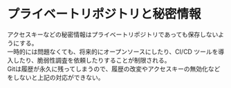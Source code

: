 # プライベートリポジトリと秘密情報

アクセスキーなどの秘密情報はプライベートリポジトリであっても保存しないようにする。  
一時的には問題なくても、将来的にオープンソースにしたり、CI/CD ツールを導入したり、脆弱性調査を依頼したりすることが制限される。  
Gitは履歴が永久に残ってしまうので、履歴の改変やアクセスキーの無効化などをしないと上記の対応ができない。

